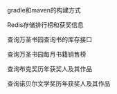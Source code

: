 gradle和maven的构建方式

Redis存储排行榜和获奖信息

查询万圣书园查询书的库存接口

查询万圣书园每月书籍销售榜

查询布克奖历年获奖人及其作品

查询诺贝尔文学奖历年获奖人及其作品
